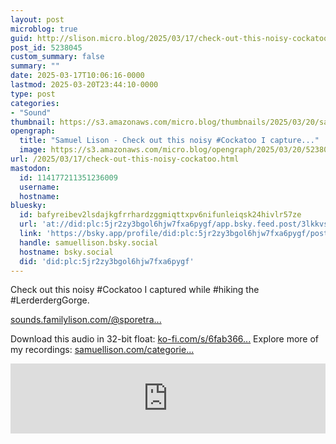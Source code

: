 ```yaml
---
layout: post
microblog: true
guid: http://slison.micro.blog/2025/03/17/check-out-this-noisy-cockatoo.html
post_id: 5238045
custom_summary: false
summary: ""
date: 2025-03-17T10:06:16-0000
lastmod: 2025-03-20T23:44:10-0000
type: post
categories:
- "Sound"
thumbnail: https://s3.amazonaws.com/micro.blog/thumbnails/2025/03/20/samuellison.com/1d22ad15b49a96ef4a1a8c2ea3557b40.png
opengraph:
  title: "Samuel Lison - Check out this noisy #Cockatoo I capture..."
  image: https://s3.amazonaws.com/micro.blog/opengraph/2025/03/20/5238045.png
url: /2025/03/17/check-out-this-noisy-cockatoo.html
mastodon:
  id: 114177211351236009
  username: 
  hostname: 
bluesky:
  id: bafyreibev2lsdajkgfrrhardzggmiqttxpv6nifunleiqsk24hivlr57ze
  url: 'at://did:plc:5jr2zy3bgol6hjw7fxa6pygf/app.bsky.feed.post/3lkkvsiksiz2q'
  link: 'https://bsky.app/profile/did:plc:5jr2zy3bgol6hjw7fxa6pygf/post/3lkkvsiksiz2q'
  handle: samuellison.bsky.social
  hostname: bsky.social
  did: 'did:plc:5jr2zy3bgol6hjw7fxa6pygf'
---
```

Check out this noisy #Cockatoo I captured while #hiking the #LerderdergGorge. 

[sounds.familylison.com/@sporetra...](https://sounds.familylison.com/@sporetrail/episodes/cockatoo-1/embed)

Download this audio in 32-bit float: [ko-fi.com/s/6fab366...](https://ko-fi.com/s/6fab3669a7)
Explore more of my recordings: [samuellison.com/categorie...](https://samuellison.com/categories/sound/)

<iframe width="100%" height="112" frameborder="0" scrolling="no" style="width: 100%; height: 112px;  overflow: hidden;" src="https://sounds.familylison.com/@sporetrail/episodes/cockatoo-1/embed/dark-transparent"></iframe>
